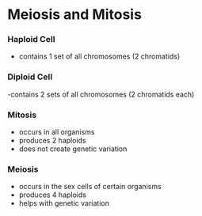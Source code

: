 # Meiosis and Mitosis

### Haploid Cell
- contains 1 set of all chromosomes (2 chromatids)

### Diploid Cell
-contains 2 sets of all chromosomes (2 chromatids each)

### Mitosis
- occurs in all organisms
- produces 2 haploids
- does not create genetic variation

### Meiosis
- occurs in the sex cells of certain organisms
- produces 4 haploids
- helps with genetic variation
